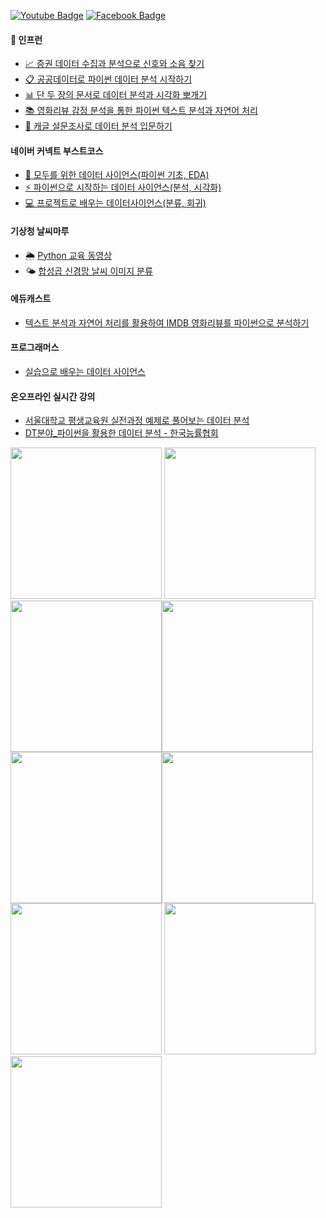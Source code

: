  [![Youtube Badge](https://img.shields.io/badge/Youtube-ff0000?style=flat-square&logo=youtube&link=https://www.youtube.com/channel/UC6kHTx_z0XmU9TFKqzvJ9TQ)](https://www.youtube.com/c/todaycode)   [![Facebook Badge](https://img.shields.io/badge/facebook-1877f2?style=flat-square&logo=facebook&logoColor=white&link=https://www.facebook.com/todaycode)](https://www.facebook.com/todaycode)

#### 🌱 인프런 

* [📈 증권 데이터 수집과 분석으로 신호와 소음 찾기](https://github.com/corazzon/finance-data-analysis)
* [📋 공공데이터로 파이썬 데이터 분석 시작하기](https://github.com/corazzon/open-data-analysis-basic)
* [📊 단 두 장의 문서로 데이터 분석과 시각화 뽀개기](https://github.com/corazzon/cracking-the-pandas-cheat-sheet)
* [📚 영화리뷰 감정 분석을 통한 파이썬 텍스트 분석과 자연어 처리](https://bit.ly/inflearn-nlp-tutorial)
* [📑 캐글 설문조사로 데이터 분석 입문하기](http://bit.ly/inflearn-kaggle-survey-2020)
 
#### 네이버 커넥트 부스트코스
* [🐍 모두를 위한 데이터 사이언스(파이썬 기초, EDA)](https://github.com/corazzon/boostcourse-ds-basic)
* [⚡️ 파이썬으로 시작하는 데이터 사이언스(분석, 시각화)](https://github.com/corazzon/boostcourse-ds-510)
* [💻 프로젝트로 배우는 데이터사이언스(분류, 회귀)](https://github.com/corazzon/boostcourse-ds-511)
 
#### 기상청 날씨마루
* 🌦 [Python 교육 동영상](https://github.com/corazzon/kma-weather-python)
* 🌤 [합성곱 신경망 날씨 이미지 분류](https://github.com/corazzon/kma-weather-image)

#### 에듀캐스트
* [텍스트 분석과 자연어 처리를 활용하여 IMDB 영화리뷰를 파이썬으로 분석하기](https://educast.com/course/data-science/LT91)

#### 프로그래머스
* [실습으로 배우는 데이터 사이언스](https://programmers.co.kr/learn/courses/21)

#### 온오프라인 실시간 강의
* [서울대학교 평생교육원 실전과정 예제로 풀어보는 데이터 분석](https://snui.snu.ac.kr/el/course/course_info_form.acl?COURSE_SEQ=269&LECTURE_SEQ=427)
* [DT분야_파이썬을 활용한 데이터 분석 - 한국능률협회](http://www.kma.or.kr/usrs/eduRegMgnt/eduRegInfoDetailForm.do?p_usrid=&p_bbs_id=&p_pst_id=&p_edutype_cd=001&p_crscd=&p_crsseq_id=112879&p_month=&p_return=MENU&CRSCD=&CRSSEQ_ID=112879&p_hmpgcd=30&p_device=P&mkey=35497)

<a href="https://github.com/corazzon/finance-data-analysis"><img src="https://cdn.inflearn.com/public/courses/326383/cover/4c038b06-8afa-4ae8-b14a-5ed22cfabce0/326383-eng.png" width=242></a>
<a href="https://github.com/corazzon/open-data-analysis-basic"><img src="https://cdn.inflearn.com/public/courses/286688/course_cover/b08e32cb-597e-4af8-9f13-fd4b0562e4fb/pje-public-data-analysis-eng-2.png" width=242></a>
<a href="http://bit.ly/inflearn-kaggle-survey-2020" style="float:left"><img src="https://cdn.inflearn.com/public/courses/326366/cover/972de19c-79c3-4f2f-a4d4-472f301127f9" width=242></a>
<a href="https://github.com/corazzon/cracking-the-pandas-cheat-sheet" style="float:left"><img src="https://cdn.inflearn.com/public/courses/324030/course_cover/159651c0-3994-463b-8ece-be3b4c52709c/pandas_bje.png" width=242></a>
<a href="https://bit.ly/inflearn-nlp-tutorial" style="float:left"><img src="https://cdn.inflearn.com/wp-content/uploads/review_analysis.jpg" width=242></a>
<a href="https://github.com/corazzon/kma-weather-python"><img src="https://i.imgur.com/r1PBGNm.png" width=242></a>
<a href="https://github.com/corazzon/boostcourse-ds-510"><img src="https://i.imgur.com/WAF18lg.png" width=242></a>
<a href="https://github.com/corazzon/boostcourse-ds-511"><img src="https://i.imgur.com/viyRb9a.png" width=242></a>
<a href="https://programmers.co.kr/learn/courses/21"><img src="https://s3.ap-northeast-2.amazonaws.com/grepp-cloudfront/programmers_imgs/learn/thumb-course-datascience.jpg" width=242></a>



<!--
**corazzon/corazzon** is a ✨ _special_ ✨ repository because its `README.md` (this file) appears on your GitHub profile.

Here are some ideas to get you started:

- 🔭 I’m currently working on ...
- 🌱 I’m currently learning ...
- 👯 I’m looking to collaborate on ...
- 🤔 I’m looking for help with ...
- 💬 Ask me about ...
- 📫 How to reach me: ...
- 😄 Pronouns: ...
- ⚡ Fun fact: ...
-->
